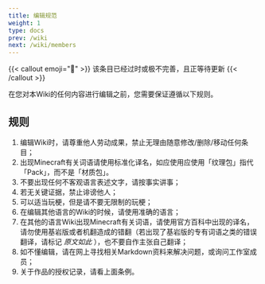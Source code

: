 ```yaml
---
title: 编辑规范
weight: 1
type: docs
prev: /wiki
next: /wiki/members
---
```

{{< callout emoji="🔄" >}}
  该条目已经过时或极不完善，且正等待更新
{{< /callout >}}

在您对本Wiki的任何内容进行编辑之前，您需要保证遵循以下规则。

<!--more-->

## 规则

1. 编辑Wiki时，请尊重他人劳动成果，禁止无理由随意修改/删除/移动任何条目；
2. 出现Minecraft有关词语请使用标准化译名，如应使用应使用「纹理包」指代「Pack」，而不是「材质包」。
3. 不要出现任何不客观语言表述文字，请按事实讲事；
4. 若无关键证据，禁止诽谤他人；
5. 可以适当玩梗，但是请不要无限制的玩梗；
6. 在编辑其他语言的Wiki的时候，请使用准确的语言；
7. 在其他的语言Wiki出现Minecraft有关词语，请使用官方百科中出现的译名，请勿使用基岩版或者机翻造成的错翻（若出现了基岩版的专有词语之类的错误翻译，请标记 *原文如此* ），也不要自作主张自己翻译；
8. 如不懂编辑，请在网上寻找相关Markdown资料来解决问题，或询问工作室成员；
9. 关于作品的授权记录，请看上面条例。